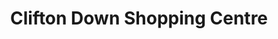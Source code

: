 ---
title: "Clifton Down Shopping Centre"
url: /bristol/clifton-down-shopping-centre/
shop: mall
---